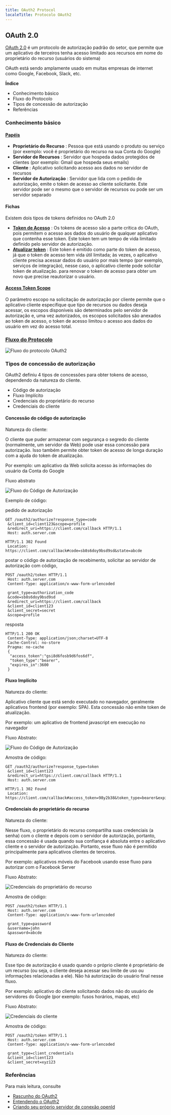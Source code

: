 ```yaml
---
title: OAuth2 Protocol
localeTitle: Protocolo OAuth2
---
```

## OAuth 2.0

[OAuth 2.0](https://tools.ietf.org/html/rfc6749) é um protocolo de autorização padrão do setor, que permite que um aplicativo de terceiros tenha acesso limitado aos recursos em nome do proprietário do recurso (usuários do sistema)

OAuth está sendo amplamente usado em muitas empresas de internet como Google, Facebook, Slack, etc.

**Índice**

*   Conhecimento básico
*   Fluxo do Protocolo
*   Tipos de concessão de autorização
*   Referências

### Conhecimento básico

#### [Papéis](https://tools.ietf.org/html/rfc6749#section-1.1)

*   **Proprietário do Recurso** : Pessoa que está usando o produto ou serviço (por exemplo: você é proprietário do recurso na sua Conta do Google)
*   **Servidor de Recursos** : Servidor que hospeda dados protegidos de clientes (por exemplo: Gmail que hospeda seus emails)
*   **Cliente** : Aplicativo solicitando acesso aos dados no servidor de recursos
*   **Servidor de Autorização** : Servidor que lida com o pedido de autorização, emite o token de acesso ao cliente solicitante. Este servidor pode ser o mesmo que o servidor de recursos ou pode ser um servidor separado

#### Fichas

Existem dois tipos de tokens definidos no OAuth 2.0

*   **[Token de Acesso](https://tools.ietf.org/html/rfc6749#section-1.4)** : Os tokens de acesso são a parte crítica do OAuth, pois permitem o acesso aos dados do usuário de qualquer aplicativo que contenha esse token. Este token tem um tempo de vida limitado definido pelo servidor de autorização.
*   **[Atualizar token](https://tools.ietf.org/html/rfc6749#section-1.5)** : Este token é emitido como parte do token de acesso, já que o token de acesso tem vida útil limitada; às vezes, o aplicativo cliente precisa acessar dados do usuário por mais tempo (por exemplo, serviços de integração), nesse caso, o aplicativo cliente pode solicitar token de atualização. para renovar o token de acesso para obter um novo que precise reautorizar o usuário.

#### [Access Token Scope](https://tools.ietf.org/html/rfc6749#section-3.3)

O parâmetro escopo na solicitação de autorização por cliente permite que o aplicativo cliente especifique que tipo de recursos ou dados deseja acessar, os escopos disponíveis são determinados pelo servidor de autorização e, uma vez autorizados, os escopos solicitados são anexados ao token de acesso, o token de acesso limitou o acesso aos dados do usuário em vez do acesso total.

### [Fluxo do Protocolo](https://tools.ietf.org/html/rfc6749#section-1.2)

![Fluxo do protocolo OAuth2](https://assets.digitalocean.com/articles/oauth/abstract_flow.png)

### Tipos de concessão de autorização

OAuth2 definiu 4 tipos de concessões para obter tokens de acesso, dependendo da natureza do cliente.

*   Código de autorização
*   Fluxo Implícito
*   Credenciais do proprietário do recurso
*   Credenciais do cliente

#### Concessão do código de autorização

Natureza do cliente:

O cliente que puder armazenar com segurança o segredo do cliente (normalmente, um servidor da Web) pode usar essa concessão para autorização. Isso também permite obter token de acesso de longa duração com a ajuda do token de atualização.

Por exemplo: um aplicativo da Web solicita acesso às informações do usuário da Conta do Google

Fluxo abstrato

![Fluxo do Código de Autorização](http://kevinchalet.com/2016/07/13/creating-your-own-openid-connect-server-with-asos-choosing-the-right-flows/authorization-code-flow.png)

Exemplo de código:

pedido de autorização
```
GET /oauth2/authorize?response_type=code 
 &client_id=client123&scope=profile 
 &redirect_uri=https://client.com/callback HTTP/1.1 
 Host: auth.server.com 
```

```
HTTP/1.1 302 Found 
 Location: https://client.com/callback#code=sb8s6doy9bsd9sd&state=abcde 
```

postar o código de autorização de recebimento, solicitar ao servidor de autorização com código,
```
POST /oauth2/token HTTP/1.1 
 Host: auth.server.com 
 Content-Type: application/x-www-form-urlencoded 
 
 grant_type=authorization_code 
 &code=sb8s6doy9bsd9sd 
 &redirect_uri=https://client.com/callback 
 &client_id=client123 
 &client_secret=secret 
 &scope=profile 
```

resposta
```
HTTP/1.1 200 OK 
 Content-Type: application/json;charset=UTF-8 
 Cache-Control: no-store 
 Pragma: no-cache 
 { 
  "access_token":"gsi8d6fosb9d6fos6df", 
  "token_type":"bearer", 
  "expires_in":3600 
 } 
```

#### Fluxo Implícito

Natureza do cliente:

Aplicativo cliente que está sendo executado no navegador, geralmente aplicativos frontend (por exemplo: SPA). Esta concessão não emite token de atualização.

Por exemplo: um aplicativo de frontend javascript em execução no navegador

Fluxo Abstrato:

![Fluxo do Código de Autorização](http://kevinchalet.com/2016/07/13/creating-your-own-openid-connect-server-with-asos-choosing-the-right-flows/implicit-flow.png)

Amostra de código:
```
GET /oauth2/authorize?response_type=token 
 &client_id=client123 
 &redirect_uri=https://client.com/callback HTTP/1.1 
 Host: auth.server.com 
```

```
HTTP/1.1 302 Found 
 Location: https://client.com/callback#access_token=98y2b38&token_type=bearer&expires_in=3600&state=abcde 
```

#### Credenciais do proprietário do recurso

Natureza do cliente:

Nesse fluxo, o proprietário do recurso compartilha suas credenciais (a senha) com o cliente e depois com o servidor de autorização, portanto, essa concessão é usada quando sua confiança é absoluta entre o aplicativo cliente e o servidor de autorização. Portanto, esse fluxo não é permitido principalmente para aplicativos clientes de terceiros.

Por exemplo: aplicativos móveis do Facebook usando esse fluxo para autorizar com o Facebook Server

Fluxo Abstrato:

![Credenciais do proprietário do recurso](http://kevinchalet.com/2016/07/13/creating-your-own-openid-connect-server-with-asos-choosing-the-right-flows/resource-owner-password-flow.png)

Amostra de código:
```
POST /oauth2/token HTTP/1.1 
 Host: auth.server.com 
 Content-Type: application/x-www-form-urlencoded 
 
 grant_type=password 
 &username=john 
 &password=abcde 
```

#### Fluxo de Credenciais do Cliente

Natureza do cliente:

Esse tipo de autorização é usado quando o próprio cliente é proprietário de um recurso (ou seja, o cliente deseja acessar seu limite de uso ou informações relacionadas a ele). Não há autorização do usuário final nesse fluxo.

Por exemplo: aplicativo do cliente solicitando dados não do usuário de servidores do Google (por exemplo: fusos horários, mapas, etc)

Fluxo Abstrato:

![Credenciais do cliente](http://kevinchalet.com/2016/07/13/creating-your-own-openid-connect-server-with-asos-choosing-the-right-flows/client-credentials-flow.png)

Amostra de código:
```
POST /oauth2/token HTTP/1.1 
 Host: auth.server.com 
 Content-Type: application/x-www-form-urlencoded 
 
 grant_type=client_credentials 
 &client_id=client123 
 &client_secret=xyz123 
```

### Referências

Para mais leitura, consulte

*   [Rascunho do OAuth2](https://tools.ietf.org/html/rfc6749)
*   [Entendendo o OAuth2](http://www.bubblecode.net/en/2016/01/22/understanding-oauth2/)
*   [Criando seu próprio servidor de conexão openId](http://kevinchalet.com/2016/07/13/creating-your-own-openid-connect-server-with-asos-choosing-the-right-flows/)